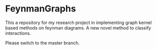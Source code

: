 # FeynmanGraphs
This a repository for my research project in implementing graph kernel based methods on feynman diagrams. A new novel method to classify interactions.

Please switch to the master branch.
